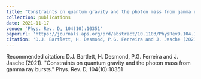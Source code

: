 ```yaml
---
title: "Constraints on quantum gravity and the photon mass from gamma ray bursts"
collection: publications
date: 2021-11-17
venue: 'Phys. Rev. D, 104(10):10351'
paperurl: 'https://journals.aps.org/prd/abstract/10.1103/PhysRevD.104.103516'
citation: 'D.J. Bartlett, H. Desmond, P.G. Ferreira and J. Jasche (2021). &quot;Constraints on quantum gravity and the photon mass from gamma ray bursts.&quot; <i>Phys. Rev. D, 104(10):10351</i>.'
---
```


Recommended citation: D.J. Bartlett, H. Desmond, P.G. Ferreira and J. Jasche (2021). "Constraints on quantum gravity and the photon mass from gamma ray bursts." Phys. Rev. D, 104(10):10351
